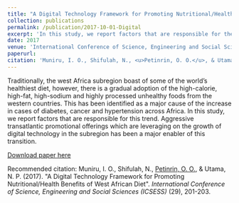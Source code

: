 ```yaml
---
title: "A Digital Technology Framework for Promoting Nutritional/Health Benefits of West African Diet"
collection: publications
permalink: /publication/2017-10-01-Digital
excerpt: 'In this study, we report factors that are responsible for the gradual adoption of the high-calorie, high-fat, high-sodium and highly processed unhealthy foods'
date: 2017
venue: 'International Conference of Science, Engineering and Social Sciences (ICSESS)'
paperurl: 
citation: 'Muniru, I. O., Shifulah, N., <u>Petinrin, O. O.</u>, & Utama, N. P. (2017). &quot;A Digital Technology Framework for Promoting Nutritional/Health Benefits of West African Diet&quot;. <i>International Conference of Science, Engineering and Social Sciences (ICSESS)</i> (29), 201-203.'
---
```

Traditionally, the west Africa subregion boast of some of the world’s healthiest diet, however, there is a gradual adoption of the high-calorie, high-fat, high-sodium and highly processed unhealthy foods from the western countries. This has been identified as a major cause of the increase in cases of diabetes, cancer and hypertension across Africa. In this study, we report factors that are responsible for this trend. Aggressive transatlantic promotional offerings which are leveraging on the growth of digital technology in the subregion has been a major enabler of this transition. 

[Download paper here](http://olutomilayo.github.io/files/Paper3.pdf)

Recommended citation: Muniru, I. O., Shifulah, N., <u>Petinrin, O. O.</u>, & Utama, N. P. (2017). "A Digital Technology Framework for Promoting Nutritional/Health Benefits of West African Diet". <i>International Conference of Science, Engineering and Social Sciences (ICSESS)</i> (29), 201-203.
